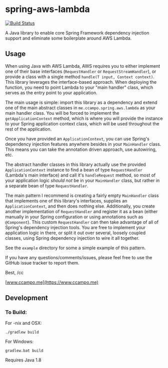 # spring-aws-lambda

[![Build Status](https://travis-ci.org/ccampo133/spring-aws-lambda.svg?branch=master)](https://travis-ci.org/ccampo133/spring-aws-lambda)

A Java library to enable core Spring Framework dependency injection support
and eliminate some boilerplate around AWS Lambda.

## Usage

When using Java with AWS Lambda, AWS requires you to either implement one of
their base interfaces (`RequestHandler` or `RequestStreamHandler`), or provide
a class with a single method `handle(T input, Context context)`. This library
leverages the interface-based approach. When deploying the function, you need
to point Lambda to your "main handler" class, which serves as the entry point
to your application.

The main usage is simple: import this library as a dependency and extend one of
the main abstract classes in `me.ccampo.spring.aws.lambda` as your main handler
class. You will be forced to implement the `getApplicationContext` method, which
is where you will provide the instance to your Spring application context class,
which will be used throughout the rest of the application.

Once you have provided an `ApplicationContext`, you can use Spring's dependency
injection features anywhere besides in your `MainHandler` class. This means you
can take the annotation driven approach, use autowiring, etc.

The abstract handler classes in this library actually use the provided
`ApplicationContext` instance to find a bean of type `RequestHandler` (Lambda's
main interface) and call it's `handleRequest` method, so most of your
application logic _should not_ be in your `MainHandler` class, but rather in a
separate bean of type `RequestHandler`.

The main pattern I recommend is creating a fairly empty `MainHandler` class that
implements one of this library's interfaces, supplies an `ApplicationContext`,
and then does nothing else. Additionally, you create another implementation of
`RequestHandler` and register it as a bean (either manually in your Spring
configuration or using annotations such as `@Component`). This custom
`RequestHandler` can then take advantage of all of Spring's dependency
injection tools. You are free to implement your application logic in there, or
split it out over several, loosely coupled classes, using Spring dependency
injection to wire it all together.

See the `example` directory for some a simple example of this pattern.

If you have any questions/comments/issues, please feel free to use the GitHub
issue tracker to report them.

Best,
/cc

[www.ccampo.me](https://www.ccampo.me)


## Development

### To Build:

For -nix and OSX:

    ./gradlew build

For Windows:

    gradlew.bat build

Requires Java 1.8
